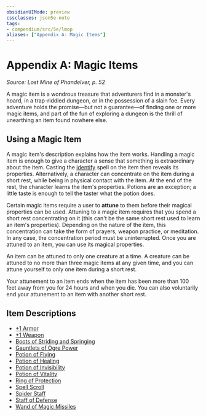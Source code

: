 ```yaml
---
obsidianUIMode: preview
cssclasses: json5e-note
tags:
- compendium/src/5e/lmop
aliases: ["Appendix A: Magic Items"]
---
```

# Appendix A: Magic Items
*Source: Lost Mine of Phandelver, p. 52* 

A magic item is a wondrous treasure that adventurers find in a monster's hoard, in a trap-riddled dungeon, or in the possession of a slain foe. Every adventure holds the promise—but not a guarantee—of finding one or more magic items, and part of the fun of exploring a dungeon is the thrill of unearthing an item found nowhere else.

## Using a Magic Item

A magic item's description explains how the item works. Handling a magic item is enough to give a character a sense that something is extraordinary about the item. Casting the [identify](/3-Mechanics/CLI/spells/identify.md) spell on the item then reveals its properties. Alternatively, a character can concentrate on the item during a short rest, while being in physical contact with the item. At the end of the rest, the character learns the item's properties. Potions are an exception; a little taste is enough to tell the taster what the potion does.

Certain magic items require a user to **attune** to them before their magical properties can be used. Attuning to a magic item requires that you spend a short rest concentrating on it (this can't be the same short rest used to learn an item's properties). Depending on the nature of the item, this concentration can take the form of prayers, weapon practice, or meditation. In any case, the concentration period must be uninterrupted. Once you are attuned to an item, you can use its magical properties.

An item can be attuned to only one creature at a time. A creature can be attuned to no more than three magic items at any given time, and you can attune yourself to only one item during a short rest.

Your attunement to an item ends when the item has been more than 100 feet away from you for 24 hours and when you die. You can also voluntarily end your attunement to an item with another short rest.

## Item Descriptions

- [+1 Armor](/3-Mechanics/CLI/items/1-armor.md)  
- [+1 Weapon](/3-Mechanics/CLI/items/1-weapon.md)  
- [Boots of Striding and Springing](/3-Mechanics/CLI/items/boots-of-striding-and-springing.md)  
- [Gauntlets of Ogre Power](/3-Mechanics/CLI/items/gauntlets-of-ogre-power.md)  
- [Potion of Flying](/3-Mechanics/CLI/items/potion-of-flying.md)  
- [Potion of Healing](/3-Mechanics/CLI/items/potion-of-healing.md)  
- [Potion of Invisibility](/3-Mechanics/CLI/items/potion-of-invisibility.md)  
- [Potion of Vitality](/3-Mechanics/CLI/items/potion-of-vitality.md)  
- [Ring of Protection](/3-Mechanics/CLI/items/ring-of-protection.md)  
- [Spell Scroll](/3-Mechanics/CLI/items/spell-scroll.md)  
- [Spider Staff](/3-Mechanics/CLI/items/spider-staff-lmop.md)  
- [Staff of Defense](/3-Mechanics/CLI/items/staff-of-defense-lmop.md)  
- [Wand of Magic Missiles](/3-Mechanics/CLI/items/wand-of-magic-missiles.md)